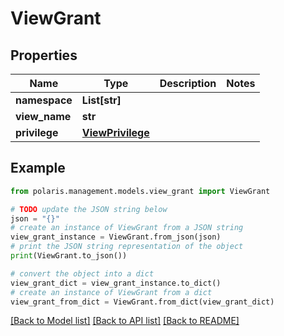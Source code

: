 # ViewGrant


## Properties

Name | Type | Description | Notes
------------ | ------------- | ------------- | -------------
**namespace** | **List[str]** |  | 
**view_name** | **str** |  | 
**privilege** | [**ViewPrivilege**](ViewPrivilege.md) |  | 

## Example

```python
from polaris.management.models.view_grant import ViewGrant

# TODO update the JSON string below
json = "{}"
# create an instance of ViewGrant from a JSON string
view_grant_instance = ViewGrant.from_json(json)
# print the JSON string representation of the object
print(ViewGrant.to_json())

# convert the object into a dict
view_grant_dict = view_grant_instance.to_dict()
# create an instance of ViewGrant from a dict
view_grant_from_dict = ViewGrant.from_dict(view_grant_dict)
```
[[Back to Model list]](../README.md#documentation-for-models) [[Back to API list]](../README.md#documentation-for-api-endpoints) [[Back to README]](../README.md)


